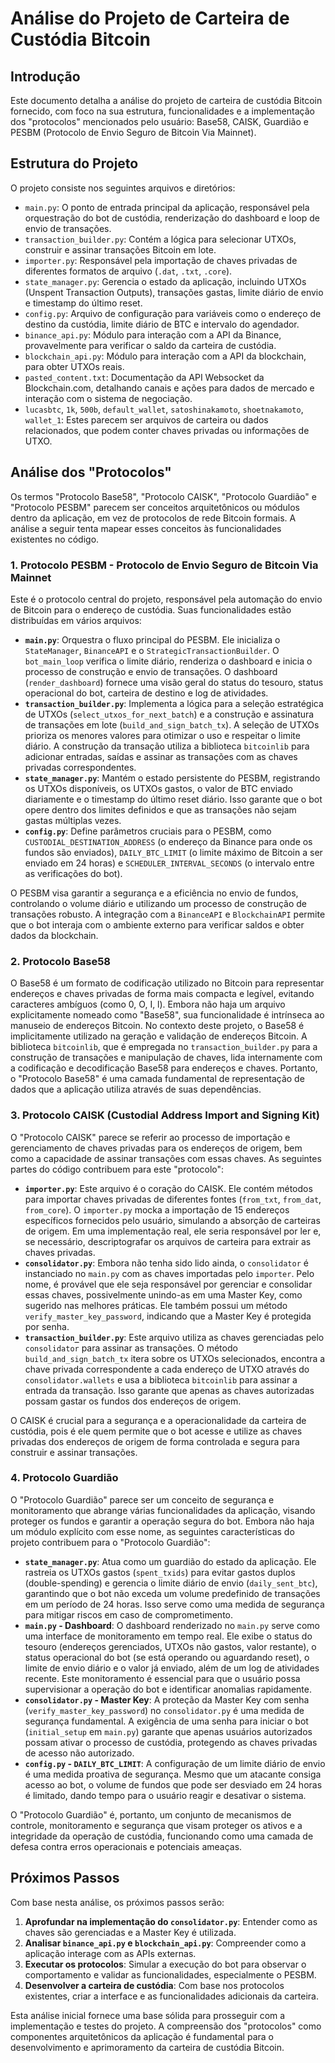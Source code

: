 # Análise do Projeto de Carteira de Custódia Bitcoin

## Introdução

Este documento detalha a análise do projeto de carteira de custódia Bitcoin fornecido, com foco na sua estrutura, funcionalidades e a implementação dos "protocolos" mencionados pelo usuário: Base58, CAISK, Guardião e PESBM (Protocolo de Envio Seguro de Bitcoin Via Mainnet).

## Estrutura do Projeto

O projeto consiste nos seguintes arquivos e diretórios:

- `main.py`: O ponto de entrada principal da aplicação, responsável pela orquestração do bot de custódia, renderização do dashboard e loop de envio de transações.
- `transaction_builder.py`: Contém a lógica para selecionar UTXOs, construir e assinar transações Bitcoin em lote.
- `importer.py`: Responsável pela importação de chaves privadas de diferentes formatos de arquivo (`.dat`, `.txt`, `.core`).
- `state_manager.py`: Gerencia o estado da aplicação, incluindo UTXOs (Unspent Transaction Outputs), transações gastas, limite diário de envio e timestamp do último reset.
- `config.py`: Arquivo de configuração para variáveis como o endereço de destino da custódia, limite diário de BTC e intervalo do agendador.
- `binance_api.py`: Módulo para interação com a API da Binance, provavelmente para verificar o saldo da carteira de custódia.
- `blockchain_api.py`: Módulo para interação com a API da blockchain, para obter UTXOs reais.
- `pasted_content.txt`: Documentação da API Websocket da Blockchain.com, detalhando canais e ações para dados de mercado e interação com o sistema de negociação.
- `lucasbtc`, `1k`, `500b`, `default_wallet`, `satoshinakamoto`, `shoetnakamoto`, `wallet_1`: Estes parecem ser arquivos de carteira ou dados relacionados, que podem conter chaves privadas ou informações de UTXO.

## Análise dos "Protocolos"

Os termos "Protocolo Base58", "Protocolo CAISK", "Protocolo Guardião" e "Protocolo PESBM" parecem ser conceitos arquitetônicos ou módulos dentro da aplicação, em vez de protocolos de rede Bitcoin formais. A análise a seguir tenta mapear esses conceitos às funcionalidades existentes no código.

### 1. Protocolo PESBM - Protocolo de Envio Seguro de Bitcoin Via Mainnet

Este é o protocolo central do projeto, responsável pela automação do envio de Bitcoin para o endereço de custódia. Suas funcionalidades estão distribuídas em vários arquivos:

- **`main.py`**: Orquestra o fluxo principal do PESBM. Ele inicializa o `StateManager`, `BinanceAPI` e o `StrategicTransactionBuilder`. O `bot_main_loop` verifica o limite diário, renderiza o dashboard e inicia o processo de construção e envio de transações. O dashboard (`render_dashboard`) fornece uma visão geral do status do tesouro, status operacional do bot, carteira de destino e log de atividades.
- **`transaction_builder.py`**: Implementa a lógica para a seleção estratégica de UTXOs (`select_utxos_for_next_batch`) e a construção e assinatura de transações em lote (`build_and_sign_batch_tx`). A seleção de UTXOs prioriza os menores valores para otimizar o uso e respeitar o limite diário. A construção da transação utiliza a biblioteca `bitcoinlib` para adicionar entradas, saídas e assinar as transações com as chaves privadas correspondentes.
- **`state_manager.py`**: Mantém o estado persistente do PESBM, registrando os UTXOs disponíveis, os UTXOs gastos, o valor de BTC enviado diariamente e o timestamp do último reset diário. Isso garante que o bot opere dentro dos limites definidos e que as transações não sejam gastas múltiplas vezes.
- **`config.py`**: Define parâmetros cruciais para o PESBM, como `CUSTODIAL_DESTINATION_ADDRESS` (o endereço da Binance para onde os fundos são enviados), `DAILY_BTC_LIMIT` (o limite máximo de Bitcoin a ser enviado em 24 horas) e `SCHEDULER_INTERVAL_SECONDS` (o intervalo entre as verificações do bot).

O PESBM visa garantir a segurança e a eficiência no envio de fundos, controlando o volume diário e utilizando um processo de construção de transações robusto. A integração com a `BinanceAPI` e `BlockchainAPI` permite que o bot interaja com o ambiente externo para verificar saldos e obter dados da blockchain.

### 2. Protocolo Base58

O Base58 é um formato de codificação utilizado no Bitcoin para representar endereços e chaves privadas de forma mais compacta e legível, evitando caracteres ambíguos (como 0, O, I, l). Embora não haja um arquivo explicitamente nomeado como "Base58", sua funcionalidade é intrínseca ao manuseio de endereços Bitcoin. No contexto deste projeto, o Base58 é implicitamente utilizado na geração e validação de endereços Bitcoin. A biblioteca `bitcoinlib`, que é empregada no `transaction_builder.py` para a construção de transações e manipulação de chaves, lida internamente com a codificação e decodificação Base58 para endereços e chaves. Portanto, o "Protocolo Base58" é uma camada fundamental de representação de dados que a aplicação utiliza através de suas dependências.

### 3. Protocolo CAISK (Custodial Address Import and Signing Kit)

O "Protocolo CAISK" parece se referir ao processo de importação e gerenciamento de chaves privadas para os endereços de origem, bem como a capacidade de assinar transações com essas chaves. As seguintes partes do código contribuem para este "protocolo":

- **`importer.py`**: Este arquivo é o coração do CAISK. Ele contém métodos para importar chaves privadas de diferentes fontes (`from_txt`, `from_dat`, `from_core`). O `importer.py` mocka a importação de 15 endereços específicos fornecidos pelo usuário, simulando a absorção de carteiras de origem. Em uma implementação real, ele seria responsável por ler e, se necessário, descriptografar os arquivos de carteira para extrair as chaves privadas.
- **`consolidator.py`**: Embora não tenha sido lido ainda, o `consolidator` é instanciado no `main.py` com as chaves importadas pelo `importer`. Pelo nome, é provável que ele seja responsável por gerenciar e consolidar essas chaves, possivelmente unindo-as em uma Master Key, como sugerido nas melhores práticas. Ele também possui um método `verify_master_key_password`, indicando que a Master Key é protegida por senha.
- **`transaction_builder.py`**: Este arquivo utiliza as chaves gerenciadas pelo `consolidator` para assinar as transações. O método `build_and_sign_batch_tx` itera sobre os UTXOs selecionados, encontra a chave privada correspondente a cada endereço de UTXO através do `consolidator.wallets` e usa a biblioteca `bitcoinlib` para assinar a entrada da transação. Isso garante que apenas as chaves autorizadas possam gastar os fundos dos endereços de origem.

O CAISK é crucial para a segurança e a operacionalidade da carteira de custódia, pois é ele quem permite que o bot acesse e utilize as chaves privadas dos endereços de origem de forma controlada e segura para construir e assinar transações.

### 4. Protocolo Guardião

O "Protocolo Guardião" parece ser um conceito de segurança e monitoramento que abrange várias funcionalidades da aplicação, visando proteger os fundos e garantir a operação segura do bot. Embora não haja um módulo explícito com esse nome, as seguintes características do projeto contribuem para o "Protocolo Guardião":

- **`state_manager.py`**: Atua como um guardião do estado da aplicação. Ele rastreia os UTXOs gastos (`spent_txids`) para evitar gastos duplos (double-spending) e gerencia o limite diário de envio (`daily_sent_btc`), garantindo que o bot não exceda um volume predefinido de transações em um período de 24 horas. Isso serve como uma medida de segurança para mitigar riscos em caso de comprometimento.
- **`main.py` - Dashboard**: O dashboard renderizado no `main.py` serve como uma interface de monitoramento em tempo real. Ele exibe o status do tesouro (endereços gerenciados, UTXOs não gastos, valor restante), o status operacional do bot (se está operando ou aguardando reset), o limite de envio diário e o valor já enviado, além de um log de atividades recente. Este monitoramento é essencial para que o usuário possa supervisionar a operação do bot e identificar anomalias rapidamente.
- **`consolidator.py` - Master Key**: A proteção da Master Key com senha (`verify_master_key_password`) no `consolidator.py` é uma medida de segurança fundamental. A exigência de uma senha para iniciar o bot (`initial_setup` em `main.py`) garante que apenas usuários autorizados possam ativar o processo de custódia, protegendo as chaves privadas de acesso não autorizado.
- **`config.py` - `DAILY_BTC_LIMIT`**: A configuração de um limite diário de envio é uma medida proativa de segurança. Mesmo que um atacante consiga acesso ao bot, o volume de fundos que pode ser desviado em 24 horas é limitado, dando tempo para o usuário reagir e desativar o sistema.

O "Protocolo Guardião" é, portanto, um conjunto de mecanismos de controle, monitoramento e segurança que visam proteger os ativos e a integridade da operação de custódia, funcionando como uma camada de defesa contra erros operacionais e potenciais ameaças.

## Próximos Passos

Com base nesta análise, os próximos passos serão:

1.  **Aprofundar na implementação do `consolidator.py`**: Entender como as chaves são gerenciadas e a Master Key é utilizada.
2.  **Analisar `binance_api.py` e `blockchain_api.py`**: Compreender como a aplicação interage com as APIs externas.
3.  **Executar os protocolos**: Simular a execução do bot para observar o comportamento e validar as funcionalidades, especialmente o PESBM.
4.  **Desenvolver a carteira de custódia**: Com base nos protocolos existentes, criar a interface e as funcionalidades adicionais da carteira.

Esta análise inicial fornece uma base sólida para prosseguir com a implementação e testes do projeto. A compreensão dos "protocolos" como componentes arquitetônicos da aplicação é fundamental para o desenvolvimento e aprimoramento da carteira de custódia Bitcoin.

